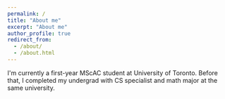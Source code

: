 ```yaml
---
permalink: /
title: "About me"
excerpt: "About me"
author_profile: true
redirect_from: 
  - /about/
  - /about.html
---
```


I'm currently a first-year MScAC student at University of Toronto. Before that, I completed my undergrad with CS specialist and math major at the same university.
